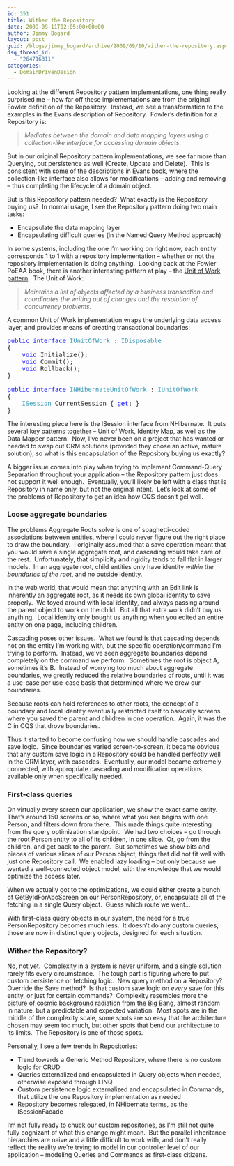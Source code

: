 ```yaml
---
id: 351
title: Wither the Repository
date: 2009-09-11T02:05:00+00:00
author: Jimmy Bogard
layout: post
guid: /blogs/jimmy_bogard/archive/2009/09/10/wither-the-repository.aspx
dsq_thread_id:
  - "264716311"
categories:
  - DomainDrivenDesign
---
```

Looking at the different Repository pattern implementations, one thing really surprised me – how far off these implementations are from the original Fowler definition of the Repository.&#160; Instead, we see a transformation to the examples in the Evans description of Repository.&#160; Fowler’s definition for a Repository is:

> _Mediates between the domain and data mapping layers using a collection-like interface for accessing domain objects._

But in our original Repository pattern implementations, we see far more than Querying, but persistence as well (Create, Update and Delete).&#160; This is consistent with some of the descriptions in Evans book, where the collection-like interface also allows for modifications – adding and removing – thus completing the lifecycle of a domain object.

But is this Repository pattern needed?&#160; What exactly is the Repository buying us?&#160; In normal usage, I see the Repository pattern doing two main tasks:

  * Encapsulate the data mapping layer 
  * Encapsulating difficult queries (in the Named Query Method approach) 

In some systems, including the one I’m working on right now, each entity corresponds 1 to 1 with a repository implementation – whether or not the repository implementation is doing anything.&#160; Looking back at the Fowler PoEAA book, there is another interesting pattern at play – the [Unit of Work pattern](http://martinfowler.com/eaaCatalog/unitOfWork.html).&#160; The Unit of Work:

> _Maintains a list of objects affected by a business transaction and coordinates the writing out of changes and the resolution of concurrency problems._

A common Unit of Work implementation wraps the underlying data access layer, and provides means of creating transactional boundaries:

<pre><span style="color: blue">public interface </span><span style="color: #2b91af">IUnitOfWork </span>: <span style="color: #2b91af">IDisposable
</span>{
    <span style="color: blue">void </span>Initialize();
    <span style="color: blue">void </span>Commit();
    <span style="color: blue">void </span>Rollback();
}

<span style="color: blue">public interface </span><span style="color: #2b91af">INHibernateUnitOfWork </span>: <span style="color: #2b91af">IUnitOfWork
</span>{
    <span style="color: #2b91af">ISession </span>CurrentSession { <span style="color: blue">get</span>; }
}</pre>

[](http://11011.net/software/vspaste)

The interesting piece here is the ISession interface from NHibernate.&#160; It puts several key patterns together – Unit of Work, Identity Map, as well as the Data Mapper pattern.&#160; Now, I’ve never been on a project that has wanted or needed to swap out ORM solutions (provided they chose an active, mature solution), so what is this encapsulation of the Repository buying us exactly?

A bigger issue comes into play when trying to implement Command-Query Separation throughout your application – the Repository pattern just does not support it well enough.&#160; Eventually, you’ll likely be left with a class that is Repository in name only, but not the original intent.&#160; Let’s look at some of the problems of Repository to get an idea how CQS doesn’t gel well.

### Loose aggregate boundaries

The problems Aggregate Roots solve is one of spaghetti-coded associations between entities, where I could never figure out the right place to draw the boundary.&#160; I originally assumed that a save operation meant that you would save a single aggregate root, and cascading would take care of the rest.&#160; Unfortunately, that simplicity and rigidity tends to fall flat in larger models.&#160; In an aggregate root, child entities only have identity _within the boundaries of the root_, and no outside identity.

In the web world, that would mean that anything with an Edit link is inherently an aggregate root, as it needs its own global identity to save properly.&#160; We toyed around with local identity, and always passing around the parent object to work on the child.&#160; But all that extra work didn’t buy us anything.&#160; Local identity only bought us anything when you edited an entire entity on one page, including children.

Cascading poses other issues.&#160; What we found is that cascading depends not on the entity I’m working with, but the specific operation/command I’m trying to perform.&#160; Instead, we’ve seen aggregate boundaries depend completely on the command we perform.&#160; Sometimes the root is object A, sometimes it’s B.&#160; Instead of worrying too much about aggregate boundaries, we greatly reduced the relative boundaries of roots, until it was a use-case per use-case basis that determined where we drew our boundaries.

Because roots can hold references to other roots, the concept of a boundary and local identity eventually restricted itself to basically screens where you saved the parent and children in one operation.&#160; Again, it was the C in CQS that drove boundaries.

Thus it started to become confusing how we should handle cascades and save logic.&#160; Since boundaries varied screen-to-screen, it became obvious that any custom save logic in a Repository could be handled perfectly well in the ORM layer, with cascades.&#160; Eventually, our model became extremely connected, with appropriate cascading and modification operations available only when specifically needed.

### 

### First-class queries

On virtually every screen our application, we show the exact same entity.&#160; That’s around 150 screens or so, where what you see begins with one Person, and filters down from there.&#160; This made things quite interesting from the query optimization standpoint.&#160; We had two choices – go through the root Person entity to all of its children, in one slice.&#160; Or, go from the children, and get back to the parent.&#160; But sometimes we show bits and pieces of various slices of our Person object, things that did not fit well with just one Repository call.&#160; We enabled lazy loading – but only because we wanted a well-connected object model, with the knowledge that we would optimize the access later.

When we actually got to the optimizations, we could either create a bunch of GetByIdForAbcScreen on our PersonRepository, or, encapsulate all of the fetching in a single Query object.&#160; Guess which route we went…

With first-class query objects in our system, the need for a true PersonRepository becomes much less.&#160; It doesn’t do any custom queries, those are now in distinct query objects, designed for each situation.

### Wither the Repository?

No, not yet.&#160; Complexity in a system is never uniform, and a single solution rarely fits every circumstance.&#160; The tough part is figuring where to put custom persistence or fetching logic.&#160; New query method on a Repository?&#160; Override the Save method?&#160; Is that custom save logic on _every_ save for this entity, or just for certain commands?&#160; Complexity resembles more the [picture of cosmic background radiation from the Big Bang](http://en.wikipedia.org/wiki/File:WMAP_2008.png), almost random in nature, but a predictable and expected variation.&#160; Most spots are in the middle of the complexity scale, some spots are so easy that the architecture chosen may seem too much, but other spots that bend our architecture to its limits.&#160; The Repository is one of those spots.

Personally, I see a few trends in Repositories:

  * Trend towards a Generic Method Repository, where there is no custom logic for CRUD
  * Queries externalized and encapsulated in Query objects when needed, otherwise exposed through LINQ
  * Custom persistence logic externalized and encapsulated in Commands, that utilize the one Repository implementation as needed
  * Repository becomes relegated, in NHibernate terms, as the ISessionFacade

I’m not fully ready to chuck our custom repositories, as I’m still not quite fully cognizant of what this change might mean.&#160; But the parallel inheritance hierarchies are naive and a little difficult to work with, and don’t really reflect the reality we’re trying to model in our controller level of our application – modeling Queries and Commands as first-class citizens.